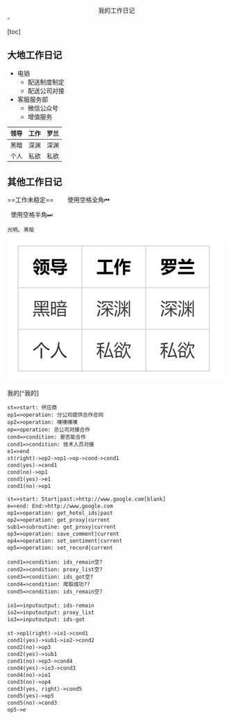 <div align=center>我的工作日记</font></div>
-
<!--注释看一下上方的标记-->

[toc]

## 大地工作日记

 - 电销
   - 配送制度制定
   - 配送公司对接
 - 客服服务部
   - 微信公众号
   - 增值服务

| 领导 | 工作 | 罗兰 |
| ---- | ---- | ---- |
| 黑暗 | 深渊 | 深渊 |
| 个人 | 私欲 | 私欲 |

## 其他工作日记

==工作未稳定==
&emsp;&emsp;使用空格全角⏮


&nbsp;&nbsp;使用空格半角⏭

`光明`、`黑暗`

![测试图片](images/1.png)

我的[^我的]





```flow
st=>start: 供应商
op1=>operation: 分公司提供合作合同
op2=>operation: 噢噢噢噢
op=>operation: 总公司对接合作
cond=>condition: 是否能合作
cond1=>condition: 技术人员对接
e1=>end
st(right)->op2->op1->op->cond->cond1
cond(yes)->cond1
cond(no)->op1
cond1(yes)->e1
cond1(no)->op1
```

<!--注意operation:+空格+文字描述-->

```flow
st=>start: Start|past:>http://www.google.com[blank]
e=>end: End:>http://www.google.com
op1=>operation: get_hotel_ids|past
op2=>operation: get_proxy|current
sub1=>subroutine: get_proxy|current
op3=>operation: save_comment|current
op4=>operation: set_sentiment|current
op5=>operation: set_record|current

cond1=>condition: ids_remain空?
cond2=>condition: proxy_list空?
cond3=>condition: ids_got空?
cond4=>condition: 爬取成功??
cond5=>condition: ids_remain空?

io1=>inputoutput: ids-remain
io2=>inputoutput: proxy_list
io3=>inputoutput: ids-got

st->op1(right)->io1->cond1
cond1(yes)->sub1->io2->cond2
cond2(no)->op3
cond2(yes)->sub1
cond1(no)->op3->cond4
cond4(yes)->io3->cond3
cond4(no)->io1
cond3(no)->op4
cond3(yes, right)->cond5
cond5(yes)->op5
cond5(no)->cond3
op5->e
```